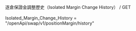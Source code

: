 逐倉保證金調整歷史（Isolated Margin Change History） / GET \
\
Isolated_Margin_Change_History = "/openApi/swap/v1/positionMargin/history"
